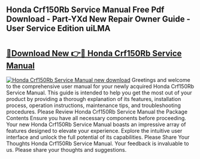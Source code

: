 ## Honda Crf150Rb Service Manual Free Pdf Download - Part-YXd New Repair Owner Guide - User Service Edition uiLMA

# <h2><a href="http://bc11557.oget.top/?id=Honda+Crf150Rb+Service+Manual">🔗Download New 👉🔴 Honda Crf150Rb Service Manual</a></h2>

[![Honda Crf150Rb Service Manual new download](https://i.imgur.com/5g1atiW.png)](http://bc11557.oget.top/?id=Honda+Crf150Rb+Service+Manual)
Greetings and welcome to the comprehensive user manual for your newly acquired Honda Crf150Rb Service Manual. This guide is intended to help you get the most out of your product by providing a thorough explanation of its features, installation process, operation instructions, maintenance tips, and troubleshooting procedures. Please Review Honda Crf150Rb Service Manual the Package Contents Ensure you have all necessary components before proceeding. Your new Honda Crf150Rb Service Manual boasts an impressive array of features designed to elevate your experience. Explore the intuitive user interface and unlock the full potential of its capabilities. Please Share Your Thoughts Honda Crf150Rb Service Manual. Your feedback is invaluable to us. Please share your thoughts and suggestions.
